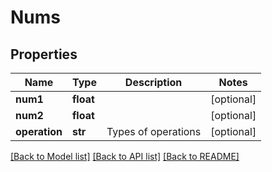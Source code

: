 # Nums

## Properties
Name | Type | Description | Notes
------------ | ------------- | ------------- | -------------
**num1** | **float** |  | [optional] 
**num2** | **float** |  | [optional] 
**operation** | **str** | Types of operations | [optional] 

[[Back to Model list]](../README.md#documentation-for-models) [[Back to API list]](../README.md#documentation-for-api-endpoints) [[Back to README]](../README.md)


